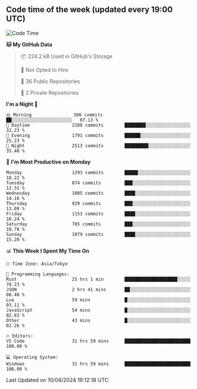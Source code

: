 ## Code time of the week (updated every 19:00 UTC)

<!--START_SECTION:waka-->
![Code Time](http://img.shields.io/badge/Code%20Time-2%2C953%20hrs%2037%20mins-blue)

**🐱 My GitHub Data** 

> 📦 224.2 kB Used in GitHub's Storage 
 > 
> 🚫 Not Opted to Hire
 > 
> 📜 36 Public Repositories 
 > 
> 🔑 2 Private Repositories 
 > 
**I'm a Night 🦉** 

```text
🌞 Morning                506 commits         ██░░░░░░░░░░░░░░░░░░░░░░░   07.13 % 
🌆 Daytime                2288 commits        ████████░░░░░░░░░░░░░░░░░   32.23 % 
🌃 Evening                1791 commits        ██████░░░░░░░░░░░░░░░░░░░   25.23 % 
🌙 Night                  2513 commits        █████████░░░░░░░░░░░░░░░░   35.40 % 
```
📅 **I'm Most Productive on Monday** 

```text
Monday                   1293 commits        █████░░░░░░░░░░░░░░░░░░░░   18.22 % 
Tuesday                  874 commits         ███░░░░░░░░░░░░░░░░░░░░░░   12.31 % 
Wednesday                1005 commits        ████░░░░░░░░░░░░░░░░░░░░░   14.16 % 
Thursday                 929 commits         ███░░░░░░░░░░░░░░░░░░░░░░   13.09 % 
Friday                   1153 commits        ████░░░░░░░░░░░░░░░░░░░░░   16.24 % 
Saturday                 765 commits         ███░░░░░░░░░░░░░░░░░░░░░░   10.78 % 
Sunday                   1079 commits        ████░░░░░░░░░░░░░░░░░░░░░   15.20 % 
```


📊 **This Week I Spent My Time On** 

```text
🕑︎ Time Zone: Asia/Tokyo

💬 Programming Languages: 
Rust                     25 hrs 1 min        ████████████████████░░░░░   78.23 % 
JSON                     2 hrs 41 mins       ██░░░░░░░░░░░░░░░░░░░░░░░   08.40 % 
Lua                      59 mins             █░░░░░░░░░░░░░░░░░░░░░░░░   03.11 % 
JavaScript               54 mins             █░░░░░░░░░░░░░░░░░░░░░░░░   02.83 % 
Other                    43 mins             █░░░░░░░░░░░░░░░░░░░░░░░░   02.26 % 

🔥 Editors: 
VS Code                  31 hrs 59 mins      █████████████████████████   100.00 % 

💻 Operating System: 
Windows                  31 hrs 59 mins      █████████████████████████   100.00 % 
```


 Last Updated on 10/04/2024 19:12:18 UTC
<!--END_SECTION:waka-->